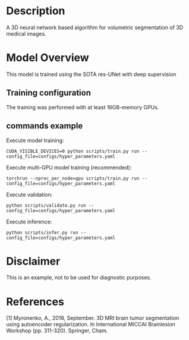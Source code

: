 # Description

A 3D neural network based algorithm for volumetric segmentation of 3D medical images.

# Model Overview

This model is trained using the SOTA res-UNet with deep supervision 

## Training configuration

The training was performed with at least 16GB-memory GPUs.

## commands example

Execute model training:

```
CUDA_VISIBLE_DEVICES=0 python scripts/train.py run --config_file=configs/hyper_parameters.yaml
```

Execute multi-GPU model training (recommended):

```
torchrun --nproc_per_node=gpu scripts/train.py run --config_file=configs/hyper_parameters.yaml
```

Execute validation:

```
python scripts/validate.py run --config_file=configs/hyper_parameters.yaml
```

Execute inference:

```
python scripts/infer.py run --config_file=configs/hyper_parameters.yaml
```

# Disclaimer

This is an example, not to be used for diagnostic purposes.

# References

[1] Myronenko, A., 2018, September. 3D MRI brain tumor segmentation using autoencoder regularization. In International MICCAI Brainlesion Workshop (pp. 311-320). Springer, Cham.
